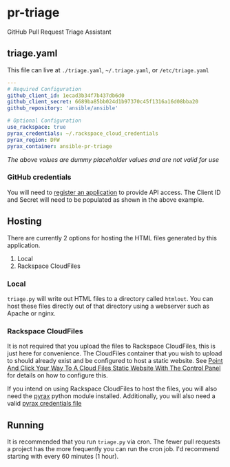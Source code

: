 # pr-triage

GitHub Pull Request Triage Assistant

## triage.yaml

This file can live at `./triage.yaml`, `~/.triage.yaml`, or `/etc/triage.yaml`

```yaml
---
# Required Configuration
github_client_id: 1ecad3b34f7b437db6d0
github_client_secret: 6689ba85bb024d1b97370c45f1316a16d08bba20
github_repository: 'ansible/ansible'

# Optional Configuration
use_rackspace: true
pyrax_credentials: ~/.rackspace_cloud_credentials
pyrax_region: DFW
pyrax_container: ansible-pr-triage
```

*The above values are dummy placeholder values and are not valid for use*

### GitHub credentials

You will need to [register an application](https://github.com/settings/applications/new)
to provide API access.  The Client ID and Secret will need to be populated as
shown in the above example.

## Hosting

There are currently 2 options for hosting the HTML files generated by this application.

1. Local
2. Rackspace CloudFiles

### Local

`triage.py` will write out HTML files to a directory called `htmlout`. You can
host these files directly out of that directory using a webserver such as
Apache or nginx.

### Rackspace CloudFiles

It is not required that you upload the files to Rackspace CloudFiles, this is
just here for convenience. The CloudFiles container that you wish to upload to
should already exist and be configured to host a static website. See
[Point And Click Your Way To A Cloud Files Static Website With The Control Panel](http://www.rackspace.com/blog/point-and-click-your-way-to-a-cloud-files-static-website-with-the-control-panel/)
for details on how to configure this.

If you intend on using Rackspace CloudFiles to host the files, you will also
need the [pyrax](https://pypi.python.org/pypi/pyrax) python module installed.
Additionally, you will also need a valid [pyrax credentials file](https://github.com/rackspace/pyrax/blob/master/docs/getting_started.md#authenticating)

## Running

It is recommended that you run `triage.py` via cron. The fewer pull requests a
project has the more frequently you can run the cron job. I'd recommend
starting with every 60 minutes (1 hour).

